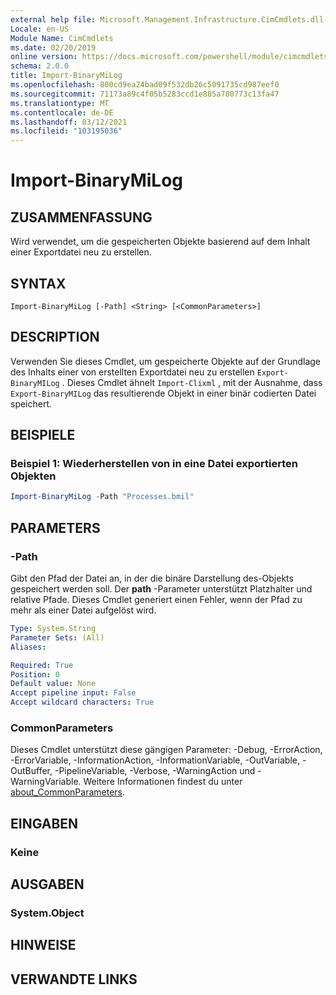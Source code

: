 ```yaml
---
external help file: Microsoft.Management.Infrastructure.CimCmdlets.dll-Help.xml
Locale: en-US
Module Name: CimCmdlets
ms.date: 02/20/2019
online version: https://docs.microsoft.com/powershell/module/cimcmdlets/import-binarymilog?view=powershell-7&WT.mc_id=ps-gethelp
schema: 2.0.0
title: Import-BinaryMiLog
ms.openlocfilehash: 800cd9ea24bad09f532db26c5091735cd987eef0
ms.sourcegitcommit: 71173a89c4f05b5283ccd1e885a780773c13fa47
ms.translationtype: MT
ms.contentlocale: de-DE
ms.lasthandoff: 03/12/2021
ms.locfileid: "103195036"
---
```

# Import-BinaryMiLog

## ZUSAMMENFASSUNG
Wird verwendet, um die gespeicherten Objekte basierend auf dem Inhalt einer Exportdatei neu zu erstellen.

## SYNTAX

```
Import-BinaryMiLog [-Path] <String> [<CommonParameters>]
```

## DESCRIPTION

Verwenden Sie dieses Cmdlet, um gespeicherte Objekte auf der Grundlage des Inhalts einer von erstellten Exportdatei neu zu erstellen `Export-BinaryMILog` . Dieses Cmdlet ähnelt `Import-Clixml` , mit der Ausnahme, dass `Export-BinaryMILog` das resultierende Objekt in einer binär codierten Datei speichert.

## BEISPIELE

### Beispiel 1: Wiederherstellen von in eine Datei exportierten Objekten

```powershell
Import-BinaryMiLog -Path "Processes.bmil"
```

## PARAMETERS

### -Path

Gibt den Pfad der Datei an, in der die binäre Darstellung des-Objekts gespeichert werden soll. Der **path** -Parameter unterstützt Platzhalter und relative Pfade. Dieses Cmdlet generiert einen Fehler, wenn der Pfad zu mehr als einer Datei aufgelöst wird.

```yaml
Type: System.String
Parameter Sets: (All)
Aliases:

Required: True
Position: 0
Default value: None
Accept pipeline input: False
Accept wildcard characters: True
```

### CommonParameters
Dieses Cmdlet unterstützt diese gängigen Parameter: -Debug, -ErrorAction, -ErrorVariable, -InformationAction, -InformationVariable, -OutVariable, -OutBuffer, -PipelineVariable, -Verbose, -WarningAction und -WarningVariable. Weitere Informationen findest du unter [about_CommonParameters](https://go.microsoft.com/fwlink/?LinkID=113216).

## EINGABEN

### Keine

## AUSGABEN

### System.Object

## HINWEISE

## VERWANDTE LINKS
